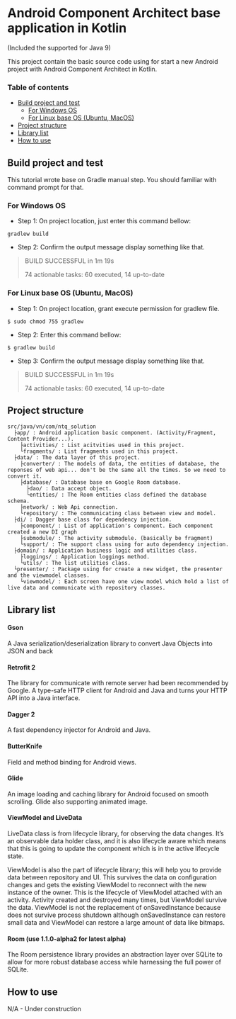 # Android Component Architect base application in Kotlin
(Included the supported for Java 9)

This project contain the basic source code using for start a new Android project with Android Component Architect in Kotlin.

### Table of contents
- [Build project and test](https://github.com/ntqsolution/accinkotlin/readme.md#build-project-and-test)
  - [For Windows OS](https://github.com/ntqsolution/accinkotlin/readme.md#for-windows-os)
  - [For Linux base OS (Ubuntu, MacOS)](https://github.com/ntqsolution/accinkotlin/readme.md#for-linux-base-os-ubuntu-macos)
- [Project structure](https://github.com/ntqsolution/accinkotlin/readme.md#project-structure)
- [Library list](https://github.com/ntqsolution/accinkotlin/readme.md#library-list)
- [How to use](https://github.com/ntqsolution/accinkotlin/readme.md#how-to-use)

## Build project and test
This tutorial wrote base on Gradle manual step. You should familiar with command prompt for that.

### For Windows OS
- Step 1: On project location, just enter this command bellow:

```
gradlew build
```

- Step 2: Confirm the output message display something like that.

> BUILD SUCCESSFUL in 1m 19s
>
> 74 actionable tasks: 60 executed, 14 up-to-date

### For Linux base OS (Ubuntu, MacOS)
- Step 1: On project location, grant execute permission for gradlew file.

```
$ sudo chmod 755 gradlew
```

- Step 2: Enter this command bellow:

```
$ gradlew build
```

- Step 3: Confirm the output message display something like that.

> BUILD SUCCESSFUL in 1m 19s
>
> 74 actionable tasks: 60 executed, 14 up-to-date

## Project structure
```
src/java/vn/com/ntq_solution
  ├app/ : Android application basic component. (Activity/Fragment, Content Provider...).
    ├activities/ : List acitvities used in this project.
    └fragments/ : List fragments used in this project.
  ├data/ : The data layer of this project.
    ├converter/ : The models of data, the entities of database, the reponses of web api... don't be the same all the times. So we need to convert it.
    ├database/ : Database base on Google Room database.
      ├dao/ : Data accept object.
      └entities/ : The Room entities class defined the database schema.
    ├network/ : Web Api connection.
    └repository/ : The communicating class between view and model.
  ├di/ : Dagger base class for dependency injection.
    ├component/ : List of application's component. Each component created a new DI graph
    ├submodule/ : The activity submodule. (basically be fragment)
    └support/ : The support class using for auto dependency injection.
  ├domain/ : Application business logic and utilities class.
    ├loggings/ : Application loggings method.
    └utils/ : The list utilities class.
  └presenter/ : Package using for create a new widget, the presenter and the viewmodel classes.
    └viewmodel/ : Each screen have one view model which hold a list of live data and communicate with repository classes.
```

## Library list
#### Gson
A Java serialization/deserialization library to convert Java Objects into JSON and back

#### Retrofit 2
The library for communicate with remote server had been recommended by Google. A type-safe HTTP client for Android and Java and turns your HTTP API into a Java interface.

#### Dagger 2
A fast dependency injector for Android and Java.

#### ButterKnife
Field and method binding for Android views.

#### Glide
An image loading and caching library for Android focused on smooth scrolling. Glide also supporting animated image.

#### ViewModel and LiveData
LiveData class is from lifecycle library, for observing the data changes. It’s an observable data holder class, and it is also lifecycle aware which means that this is going to update the component which is in the active lifecycle state.

ViewModel is also the part of lifecycle library; this will help you to provide data between repository and UI. This survives the data on configuration changes and gets the existing ViewModel to reconnect with the new instance of the owner. This is the lifecycle of ViewModel attached with an activity. Activity created and destroyed many times, but ViewModel survive the data. ViewModel is not the replacement of onSavedInstance because does not survive process shutdown although onSavedInstance can restore small data and ViewModel can restore a large amount of data like bitmaps.

#### Room (use 1.1.0-alpha2 for latest alpha)
The Room persistence library provides an abstraction layer over SQLite to allow for more robust database access while harnessing the full power of SQLite.

## How to use
N/A - Under construction
